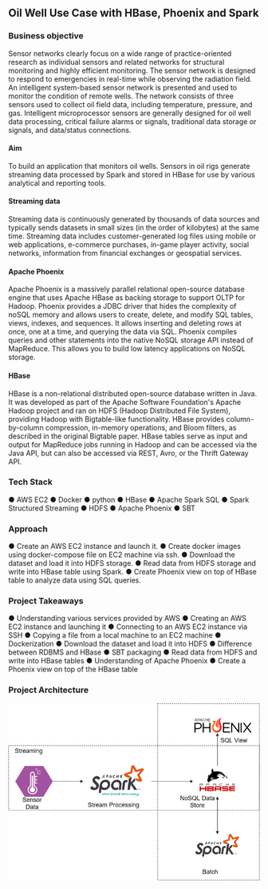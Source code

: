 ## Oil Well Use Case with HBase, Phoenix and Spark

### Business objective

Sensor networks clearly focus on a wide range of practice-oriented research as
individual sensors and related networks for structural monitoring and highly efficient
monitoring. The sensor network is designed to respond to emergencies in real-time
while observing the radiation field. An intelligent system-based sensor network is
presented and used to monitor the condition of remote wells. The network consists of
three sensors used to collect oil field data, including temperature, pressure, and gas.
Intelligent microprocessor sensors are generally designed for oil well data processing,
critical failure alarms or signals, traditional data storage or signals, and data/status
connections.

#### Aim

To build an application that monitors oil wells. Sensors in oil rigs generate streaming
data processed by Spark and stored in HBase for use by various analytical and
reporting tools.

#### Streaming data

Streaming data is continuously generated by thousands of data sources and typically
sends datasets in small sizes (in the order of kilobytes) at the same time. Streaming
data includes customer-generated log files using mobile or web applications,
e-commerce purchases, in-game player activity, social networks, information from
financial exchanges or geospatial services.


#### Apache Phoenix

Apache Phoenix is a massively parallel relational open-source database engine that
uses Apache HBase as backing storage to support OLTP for Hadoop. Phoenix provides
a JDBC driver that hides the complexity of noSQL memory and allows users to create,
delete, and modify SQL tables, views, indexes, and sequences. It allows inserting and
deleting rows at once, one at a time, and querying the data via SQL. Phoenix compiles
queries and other statements into the native NoSQL storage API instead of
MapReduce. This allows you to build low latency applications on NoSQL storage.


#### HBase

HBase is a non-relational distributed open-source database written in Java. It was
developed as part of the Apache Software Foundation's Apache Hadoop project and ran
on HDFS (Hadoop Distributed File System), providing Hadoop with Bigtable-like
functionality. HBase provides column-by-column compression, in-memory operations,
and Bloom filters, as described in the original Bigtable paper. HBase tables serve as
input and output for MapReduce jobs running in Hadoop and can be accessed via the
Java API, but can also be accessed via REST, Avro, or the Thrift Gateway API.

### Tech Stack

● AWS EC2
● Docker
● python
● HBase
● Apache Spark SQL
● Spark Structured Streaming
● HDFS
● Apache Phoenix
● SBT

### Approach

● Create an AWS EC2 instance and launch it.
● Create docker images using docker-compose file on EC2 machine via ssh.
● Download the dataset and load it into HDFS storage.
● Read data from HDFS storage and write into HBase table using Spark.
● Create Phoenix view on top of HBase table to analyze data using SQL queries.

### Project Takeaways

● Understanding various services provided by AWS
● Creating an AWS EC2 instance and launching it
● Connecting to an AWS EC2 instance via SSH
● Copying a file from a local machine to an EC2 machine
● Dockerization
● Download the dataset and load it into HDFS
● Difference between RDBMS and HBase
● SBT packaging
● Read data from HDFS and write into HBase tables
● Understanding of Apache Phoenix
● Create a Phoenix view on top of the HBase table

### Project Architecture
<img src="oil_well_uc_architecture.png">
